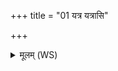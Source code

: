 +++
title = "01 यत्र यत्रासि"

+++
<details><summary>मूलम् (WS)</summary>

यत्र यत्रासि निहिता ततस्त्वोत्थापयामसि ॥  
पर्णाल्लघीयसी भव ॥ १ ॥
</details>